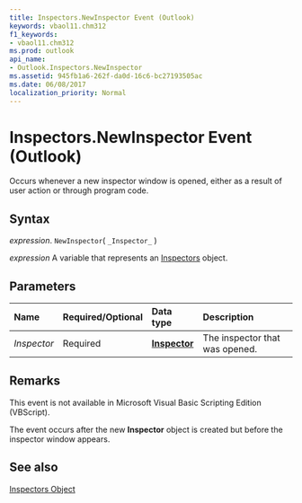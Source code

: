```yaml
---
title: Inspectors.NewInspector Event (Outlook)
keywords: vbaol11.chm312
f1_keywords:
- vbaol11.chm312
ms.prod: outlook
api_name:
- Outlook.Inspectors.NewInspector
ms.assetid: 945fb1a6-262f-da0d-16c6-bc27193505ac
ms.date: 06/08/2017
localization_priority: Normal
---
```



# Inspectors.NewInspector Event (Outlook)

Occurs whenever a new inspector window is opened, either as a result of user action or through program code. 


## Syntax

_expression_. `NewInspector`( `_Inspector_` )

_expression_ A variable that represents an [Inspectors](./Outlook.Inspectors.md) object.


## Parameters



|Name|Required/Optional|Data type|Description|
|:-----|:-----|:-----|:-----|
| _Inspector_|Required| **[Inspector](Outlook.Inspector.md)**|The inspector that was opened.|

## Remarks

This event is not available in Microsoft Visual Basic Scripting Edition (VBScript).

The event occurs after the new  **Inspector** object is created but before the inspector window appears.


## See also


[Inspectors Object](Outlook.Inspectors.md)

